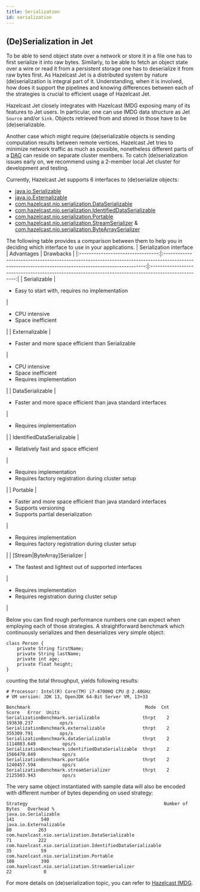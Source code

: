 ```yaml
---
title: Serialization
id: serialization
---
```


## (De)Serialization in Jet

To be able to send object state over a network or store it in a file 
one has to first serialize it into raw bytes. Similarly, to be able to 
fetch an object state over a wire or read it from a persistent storage 
one has to deserialize it from raw bytes first. As Hazelcast Jet is a 
distributed system by nature (de)serialization is integral part of it. 
Understanding, when it is involved, how does it support the pipelines 
and knowing differences between each of the strategies is crucial to 
efficient usage of Hazelcast Jet.

Hazelcast Jet closely integrates with Hazelcast IMDG exposing many of 
its features to Jet users. In particular, one can use IMDG data 
structure as Jet `Source` and/or `Sink`. Objects retrieved from and 
stored in those have to be (de)serializable.

Another case which might require (de)serializable objects is sending 
computation results between remote vertices. Hazelcast Jet tries to 
minimize network traffic as much as possible, nonetheless different 
parts of a [DAG](concepts/dag.md) can reside on separate cluster members. To catch 
(de)serialization issues early on, we recommend using a 2-member local 
Jet cluster for development and testing.

Currently, Hazelcast Jet supports 6 interfaces to (de)serialize objects:
- [java.io.Serializable](https://docs.oracle.com/javase/8/docs/api/java/io/Serializable.html)
- [java.io.Externalizable](https://docs.oracle.com/javase/8/docs/api/java/io/Externalizable.html)
- [com.hazelcast.nio.serialization.DataSerializable](https://docs.hazelcast.org/docs/latest/javadoc/com/hazelcast/nio/serialization/DataSerializable.html)
- [com.hazelcast.nio.serialization.IdentifiedDataSerializable](https://docs.hazelcast.org/docs/latest/javadoc/com/hazelcast/nio/serialization/IdentifiedDataSerializable.html)
- [com.hazelcast.nio.serialization.Portable](https://docs.hazelcast.org/docs/latest/javadoc/com/hazelcast/nio/serialization/Portable.html)
- [com.hazelcast.nio.serialization.StreamSerializer](https://docs.hazelcast.org/docs/latest/javadoc/com/hazelcast/nio/serialization/StreamSerializer.html) &
  [com.hazelcast.nio.serialization.ByteArraySerializer](https://docs.hazelcast.org/docs/latest/javadoc/com/hazelcast/nio/serialization/ByteArraySerializer.html)

The following table provides a comparison between them to help you in 
deciding which interface to use in your applications.
|      Serialization interface      |                                                                      Advantages                                                                      |                                               Drawbacks                                              |
|:---------------------------------:|:----------------------------------------------------------------------------------------------------------------------------------------------------:|:----------------------------------------------------------------------------------------------------:|
|            Serializable           | <ul><li>Easy to start with, requires no implementation</li></ul>                                                                                     | <ul><li>CPU intensive</li><li>Space inefficient</li></ul>                                            |
|           Externalizable          | <ul><li>Faster and more space efficient than Serializable</li></ul>                                                                                  | <ul><li>CPU intensive</li><li>Space inefficient</li><li>Requires implementation</li></ul>            |
|          DataSerializable         | <ul><li>Faster and more space efficient than java standard interfaces</li></ul>                                                                      | <ul><li>Requires implementation</li></ul>                                                            |
|     IdentifiedDataSerializable    | <ul><li>Relatively fast and space efficient</li></ul>                                                                                                | <ul><li>Requires implementation</li><li>Requires factory registration during cluster setup</li></ul> |
|              Portable             | <ul><li>Faster and more space efficient than java standard interfaces</li><li>Supports versioning</li><li>Supports partial deserialization</li></ul> | <ul><li>Requires implementation</li><li>Requires factory registration during cluster setup</li></ul> |
| [Stream&#124;ByteArray]Serializer | <ul><li>The fastest and lightest out of supported interfaces</li></ul>                                                                               | <ul><li>Requires implementation</li><li>Requires registration during cluster setup</li></ul>         |

Below you can find rough performance numbers one can expect when 
employing each of those strategies. A straightforward benchmark which continuously serializes and then 
deserializes very simple object:
```
class Person {
    private String firstName;
    private String lastName;
    private int age;
    private float height;
}
```

counting the total throughput, yields following results: 
```
# Processor: Intel(R) Core(TM) i7-4700HQ CPU @ 2.40GHz
# VM version: JDK 13, OpenJDK 64-Bit Server VM, 13+33

Benchmark                                           Mode  Cnt        Score   Error  Units
SerializationBenchmark.serializable                thrpt    2   193630.237          ops/s
SerializationBenchmark.externalizable              thrpt    2   355309.791          ops/s
SerializationBenchmark.dataSerializable            thrpt    2  1114083.649          ops/s
SerializationBenchmark.identifiedDataSerializable  thrpt    2  1566470.849          ops/s
SerializationBenchmark.portable                    thrpt    2  1240457.594          ops/s
SerializationBenchmark.streamSerializer            thrpt    2  2125503.943          ops/s

```

The very same object instantiated with sample data will also be encoded 
with different number of bytes depending on used strategy:
```
Strategy                                                   Number of Bytes   Overhead %
java.io.Serializable                                                   141          540
java.io.Externalizable                                                  80          263
com.hazelcast.nio.serialization.DataSerializable                        71          222
com.hazelcast.nio.serialization.IdentifiedDataSerializable              35           59
com.hazelcast.nio.serialization.Portable                               108          390
com.hazelcast.nio.serialization.StreamSerializer                        22            0
```

For more details on (de)serialization topic, you can refer to
[Hazelcast IMDG](https://docs.hazelcast.org/docs/4.0/manual/html-single/index.html#serialization). 